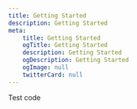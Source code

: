 ```yaml
---
title: Getting Started
description: Getting Started
meta: 
    title: Getting Started
    ogTitle: Getting Started
    description: Getting Started
    ogDescription: Getting Started
    ogImage: null
    twitterCard: null
---
```


Test code
